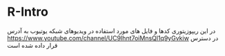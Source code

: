 # R-Intro
در این ریپوزیتوری کدها و فایل های مورد استفاده در ویدیوهای شبکه یوتیوب به آدرس
https://www.youtube.com/channel/UC9Ihnt7oiMnsQl1q9yGvkiw 
در دسترس قرار داده شده است
